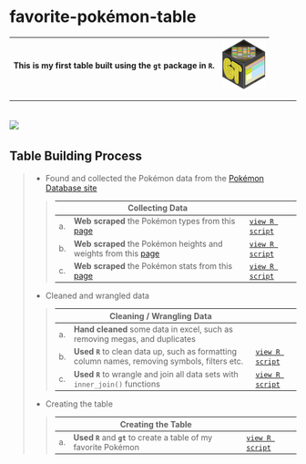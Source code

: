# favorite-pokémon-table 
| This is my first table built using the `gt` package in `R`. | <img src="https://raw.githubusercontent.com/rstudio/hex-stickers/7ddd8ddf5a034eb9beb7c2c8b8112f68205694df/SVG/gt.svg" width="75px"> |
|-------------------------------------------------------------|----------------------------------------------------------------------------------------------------:|
---
![](images/pokemon-table.png)
---
## Table Building Process
> - Found and collected the Pokémon data from the [Pokémon Database site](https://pokemondb.net/)  
> 
> > |  | Collecting Data |  |
> > |---|---|---|
> > | a. | **Web scraped** the Pokémon types from this [page](https://pokemondb.net/pokedex/national) | [`view R script`](https://github.com/bradfordjohnson/favorite-pokemon-table/blob/main/rvest-scripts/pokemon-types-script.R) |
> > | b. | **Web scraped** the Pokémon heights and weights from this [page](https://pokemondb.net/pokedex/stats/height-weight) | [`view R script`](https://github.com/bradfordjohnson/favorite-pokemon-table/blob/main/rvest-scripts/pokemon-info-script.R) |
> > | c. | **Web scraped** the Pokémon stats from this [page](https://pokemondb.net/pokedex/all) | [`view R script`](https://github.com/bradfordjohnson/favorite-pokemon-table/blob/main/rvest-scripts/pokemon-data-script.R) |
> - Cleaned and wrangled data
> > |  | Cleaning / Wrangling Data |  |
> > |---|---|---|
> > | a. | **Hand cleaned** some data in excel, such as removing megas, and duplicates |  |
> > | b. | **Used `R`** to clean data up, such as formatting column names, removing symbols, filters etc. | [`view R script`](https://github.com/bradfordjohnson/favorite-pokemon-table/blob/main/table-script.R) |
> > | c. | **Used `R`** to wrangle and join all data sets with `inner_join()` functions | [`view R script`](https://github.com/bradfordjohnson/favorite-pokemon-table/blob/main/table-script.R) |
> - Creating the table
> > |  | Creating the Table |  |
> > |---|---|---|
> > | a. | **Used `R`** and **`gt`** to create a table of my favorite Pokémon | [`view R script`](https://github.com/bradfordjohnson/favorite-pokemon-table/blob/main/table-script.R) |
